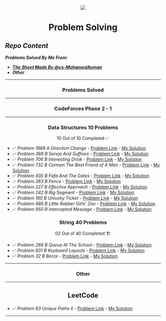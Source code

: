<p align="center">
<img src="https://cdn-icons-png.flaticon.com/512/2881/2881142.png">
</p>

# <p align="center">Problem Solving</p>

## *Repo Content*
***Problems Solved By Me From:***
- ***[The Sheet Made By @cs-MohamedAyman](https://github.com/cs-MohamedAyman/Problem-Solving-Training)***
- ***Other***
***

### <p align="center"> Problems Solved </p>
***
<!-- ✅ *Problem * - [Problem Link]() - [My Solution]() -->
### <p align="center"> CodeForces Phase 2 - 1 </p>
***

### <p align="center"> Data Structures 10 Problems </p>
<p align="center"> 10 Out of 10 Completed ✅</p>

- ✅ *Problem 1668 A Direction Change* - [Problem Link](https://codeforces.com/problemset/problem/1668/A) - [My Solution](https://github.com/GeorgeBeshay/ProblemSolving/tree/main/CodeForces/P1668A_DirectionChange)
- ✅ *Problem 368 B Sereja And Suffixes* - [Problem Link](https://codeforces.com/contest/368/problem/B) - [My Solution](https://github.com/GeorgeBeshay/ProblemSolving/tree/main/CodeForces/P368B_SerejaAndSuffixes)
- ✅ *Problem 706 B Interesting Drink* - [Problem Link](https://codeforces.com/problemset/problem/706/B) - [My Solution](https://github.com/GeorgeBeshay/ProblemSolving/tree/main/CodeForces/P706B_InterestingDrink)
- ✅ *Problem 732 B Cormen The Best Friend of A Man* - [Problem Link](https://codeforces.com/problemset/problem/732/B) - [My Solution](https://github.com/GeorgeBeshay/ProblemSolving/tree/main/CodeForces/P732B_CormenTheBestFriendOfAMan)
- ✅ *Problem 935 B Fafa And The Gates* - [Problem Link](https://codeforces.com/problemset/problem/935/B) - [My Solution](https://github.com/GeorgeBeshay/ProblemSolving/tree/main/CodeForces/P935B_FafaAndTheGates)
- ✅ *Problem 363 B Fence* - [Problem Link](https://codeforces.com/problemset/problem/363/B) - [My Solution](https://github.com/GeorgeBeshay/ProblemSolving/tree/main/CodeForces/P363B_Fence)
- ✅ *Problem 227 B Effective Approach* - [Problem Link](https://codeforces.com/problemset/problem/227/B) - [My Solution](https://github.com/GeorgeBeshay/ProblemSolving/tree/main/CodeForces/P227B_EffectiveApproach)
- ✅ *Problem 242 B Big Segment* - [Problem Link](https://codeforces.com/problemset/problem/242/B) - [My Solution](https://github.com/GeorgeBeshay/ProblemSolving/tree/main/CodeForces/P242B_BigSegment)
- ✅ *Problem 160 B Unlucky Ticket* - [Problem Link](https://codeforces.com/problemset/problem/160/B) - [My Solution](https://github.com/GeorgeBeshay/ProblemSolving/tree/main/CodeForces/P160B_UnluckyTicket)
- ✅ *Problem 686 B Little Robber Girls' Zoo* - [Problem Link](https://codeforces.com/contest/686/problem/B) - [My Solution](https://github.com/GeorgeBeshay/ProblemSolving/tree/main/CodeForces/P686B_LittleRobberGirlsZoo)
- ✅ *Problem 950 B Intercepted Message* - [Problem Link](https://codeforces.com/problemset/problem/950/B) - [My Solution](https://github.com/GeorgeBeshay/ProblemSolving/tree/main/CodeForces/P950B_InterceptedMessage)

### <p align="center"> String 40 Problems </p>
<p align="center"> 02 Out of 40 Completed 🏗️</p>
 
- ✅ *Problem 266 B Queue At The School* - [Problem Link](https://codeforces.com/problemset/problem/266/B) - [My Solution](https://github.com/GeorgeBeshay/ProblemSolving/tree/main/CodeForces/P266B_QueueAtTheSchool)
- ✅ *Problem 831 B Keyboard Layouts* - [Problem Link](https://codeforces.com/problemset/problem/831/B) - [My Solution](https://github.com/GeorgeBeshay/ProblemSolving/tree/main/CodeForces/P831B_KeyboardLayouts)
- ✅ *Problem 32 B Borze* - [Problem Link](https://codeforces.com/problemset/problem/32/B) - [My Solution](https://github.com/GeorgeBeshay/ProblemSolving/tree/main/CodeForces/P32B_Borze)
***

### <p align="center"> Other </p>
***
## <p align="center"> LeetCode </p>
- ✅ *Problem 63 Unique Paths II* - [Problem Link](https://leetcode.com/problems/unique-paths-ii/) - [My Solution](https://github.com/GeorgeBeshay/ProblemSolving/tree/main/LeetCode/_20_5_22)
***
